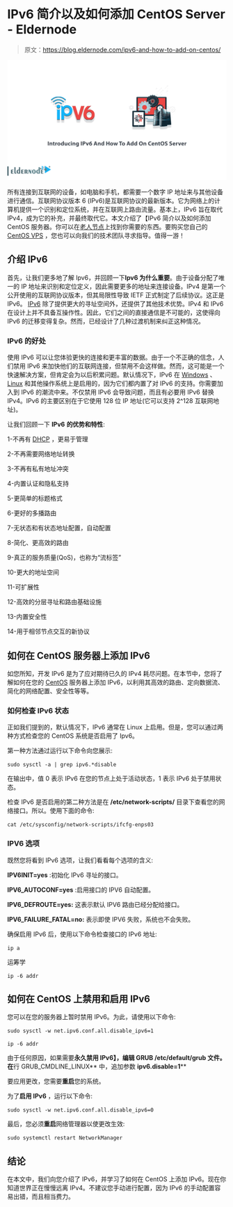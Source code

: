 # IPv6 简介以及如何添加 CentOS Server - Eldernode

> 原文：<https://blog.eldernode.com/ipv6-and-how-to-add-on-centos/>

![Introducing IPv6 And How To Add On CentOS Server](img/3e6527d979c1b2c326c1ecee8c364102.png)

所有连接到互联网的设备，如电脑和手机，都需要一个数字 IP 地址来与其他设备进行通信。互联网协议版本 6 (IPv6)是互联网协议的最新版本。它为网络上的计算机提供一个识别和定位系统，并在互联网上路由流量。基本上，IPv6 旨在取代 IPv4，成为它的补充，并最终取代它。本文介绍了【IPv6 简介以及如何添加 CentOS 服务器。你可以在[老人节点](https://eldernode.com/)上找到你需要的东西。要购买您自己的 [CentOS VPS](https://eldernode.com/centos-vps/) ，您也可以向我们的技术团队寻求指导。值得一游！

## **介绍 IPv6**

首先，让我们更多地了解 Ipv6，并回顾一下**Ipv6 为什么重要**。由于设备分配了唯一的 IP 地址来识别和定位定义，因此需要更多的地址来连接设备。IPv4 是第一个公开使用的互联网协议版本，但其局限性导致 IETF 正式制定了后续协议。这正是 IPv6。 [IPv6](https://en.wikipedia.org/wiki/IPv6) 除了提供更大的寻址空间外，还提供了其他技术优势。IPv4 和 IPv6 在设计上并不具备互操作性。因此，它们之间的直接通信是不可能的，这使得向 IPv6 的迁移变得复杂。然而，已经设计了几种过渡机制来纠正这种情况。

### **IPv6 的好处**

使用 IPv6 可以让您体验更快的连接和更丰富的数据。由于一个不正确的信念，人们禁用 IPv6 来加快他们的互联网连接，但禁用不会这样做。然而，这可能是一个快速解决方案，但肯定会为以后积累问题。默认情况下，IPv6 在 [Windows](https://blog.eldernode.com/tag/windows/) 、 [Linux](https://blog.eldernode.com/tag/linux/) 和其他操作系统上是启用的，因为它们都内置了对 IPv6 的支持。你需要加入到 IPv6 的潮流中来。不仅禁用 IPv6 会导致问题，而且有必要用 IPv6 替换 IPv4。IPv6 的主要区别在于它使用 128 位 IP 地址(它可以支持 2^128 互联网地址)。

让我们回顾一下 **IPv6** **的优势和特性**:

1-不再有 [DHCP](https://blog.eldernode.com/analyze-dhcp-server-with-powershell/) ，更易于管理

2-不再需要网络地址转换

3-不再有私有地址冲突

4-内置认证和隐私支持

5-更简单的标题格式

6-更好的多播路由

7-无状态和有状态地址配置，自动配置

8-简化、更高效的路由

9-真正的服务质量(QoS)，也称为“流标签”

10-更大的地址空间

11-可扩展性

12-高效的分层寻址和路由基础设施

13-内置安全性

14-用于相邻节点交互的新协议

## **如何在 CentOS 服务器上添加 IPv6**

如您所知，开发 IPv6 是为了应对期待已久的 IPv4 耗尽问题。在本节中，您将了解如何在您的 [CentOS](https://blog.eldernode.com/tag/centos/) 服务器上添加 IPv6，以利用其高效的路由、定向数据流、简化的网络配置、安全性等等。

### **如何检查 IPv6 状态**

正如我们提到的，默认情况下，IPv6 通常在 Linux 上启用。但是，您可以通过两种方式检查您的 CentOS 系统是否启用了 Ipv6。

第一种方法通过运行以下命令向您展示:

```
sudo sysctl -a | grep ipv6.*disable
```

在输出中，值 0 表示 IPv6 在您的节点上处于活动状态，1 表示 IPv6 处于禁用状态。

检查 IPv6 是否启用的第二种方法是在 **/etc/network-scripts/** 目录下查看您的网络接口。所以。使用下面的命令:

```
cat /etc/sysconfig/network-scripts/ifcfg-enps03
```

### **IPV6 选项**

既然您将看到 IPv6 选项，让我们看看每个选项的含义:

**IPV6INIT=yes** :初始化 IPv6 寻址的接口。

**IPV6_AUTOCONF=yes** :启用接口的 IPV6 自动配置。

**IPV6_DEFROUTE=yes:** 这表示默认 IPV6 路由已经分配给接口。

**IPV6_FAILURE_FATAL=no:** 表示即使 IPV6 失败，系统也不会失败。

确保启用 IPv6 后，使用以下命令检查接口的 IPv6 地址:

```
ip a
```

运筹学

```
ip -6 addr
```

## **如何在 CentOS 上禁用和启用 IPv6**

您可以在您的服务器上暂时禁用 IPv6。为此，请使用以下命令:

```
sudo sysctl -w net.ipv6.conf.all.disable_ipv6=1
```

```
ip -6 addr
```

由于任何原因，如果需要**永久禁用 IPv6】，编辑 GRUB **/etc/default/grub** 文件。在**行 GRUB_CMDLINE_LINUX** 中，追加参数 **ipv6.disable=1****

要应用更改，您需要**重启**您的系统。

为了**启用 IPv6** ，运行以下命令:

```
sudo sysctl -w net.ipv6.conf.all.disable_ipv6=0
```

最后，您必须**重启**网络管理器以使更改生效:

```
sudo systemctl restart NetworkManager
```

## 结论

在本文中，我们向您介绍了 IPv6，并学习了如何在 CentOS 上添加 IPv6。现在你知道世界正在慢慢远离 IPv4。不建议您手动进行配置，因为 IPv6 的手动配置容易出错，而且相当费力。